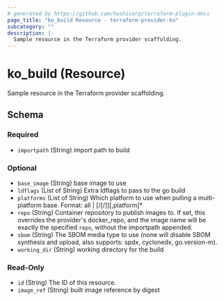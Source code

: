```yaml
---
# generated by https://github.com/hashicorp/terraform-plugin-docs
page_title: "ko_build Resource - terraform-provider-ko"
subcategory: ""
description: |-
  Sample resource in the Terraform provider scaffolding.
---
```


# ko_build (Resource)

Sample resource in the Terraform provider scaffolding.



<!-- schema generated by tfplugindocs -->
## Schema

### Required

- `importpath` (String) import path to build

### Optional

- `base_image` (String) base image to use
- `ldflags` (List of String) Extra ldflags to pass to the go build
- `platforms` (List of String) Which platform to use when pulling a multi-platform base. Format: all | <os>[/<arch>[/<variant>]][,platform]*
- `repo` (String) Container repository to publish images to. If set, this overrides the provider's docker_repo, and the image name will be exactly the specified `repo`, without the importpath appended.
- `sbom` (String) The SBOM media type to use (none will disable SBOM synthesis and upload, also supports: spdx, cyclonedx, go.version-m).
- `working_dir` (String) working directory for the build

### Read-Only

- `id` (String) The ID of this resource.
- `image_ref` (String) built image reference by digest

